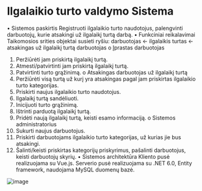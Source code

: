 # Ilgalaikio turto valdymo Sistema 

•	Sistemos paskirtis
Registruoti ilgalaikio turto naudotojus, palengvinti darbuotojų, kurie atsakingi už ilgalaikį turtą darbą.
•	Funkciniai reikalavimai
 Taikomosios srities objektai susieti ryšiu: darbuotojas <- ilgalaikis turtas <- atsakingas už ilgalaikį turtą darbuotojas
  o	Įprastas darbuotojas
   1.	Peržiūrėti jam priskirtą ilgalaikį turtą.
   2.	Atmesti/patvirtinti jam priskirtą ilgalaikį turtą.
   3.	Patvirtinti turto grąžinimą.
   o	Atsakingas darbuotojas už ilgalaikį turtą
   1.	Peržiūrėti visą turtą už kurį yra atsakingas pagal jam priskirtas ilgalaikio turto kategorijas.
   2.	Priskirti naujus ilgalaikio turto naudotojus.
   3.	Ilgalaikį turtą sandėliuoti.
   4.	Inicijuoti turto grąžinimą.
   5.	Ištrinti parduotą ilgalaikį turtą.
   6.	Pridėti naują ilgalaikį turtą, keisti esamo informaciją.
 o	Sistemos administratorius 
  1.	Sukurti naujus darbuotojus.
  2.	Priskirti darbuotojams ilgalaikio turto kategorijas, už kurias jie bus atsakingi.
  3.	Šalinti/keisti priskirtas kategorijų priskyrimus, pašalinti darbuotojus, keisti darbuotojų skyrių.
•	Sistemos architektūra
Kliento pusė realizuojama su Vue.js.
Serverio pusė realizuojama su .NET 6.0, Entity framework, naudojama MySQL duomenų bazė.

![image](https://user-images.githubusercontent.com/79420546/193509884-d3dd292f-6883-4251-ac10-df653628d62b.png)
